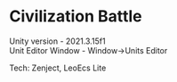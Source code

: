 # Civilization Battle

Unity version - 2021.3.15f1 <br>
Unit Editor Window - Window->Units Editor

Tech: Zenject, LeoEcs Lite
